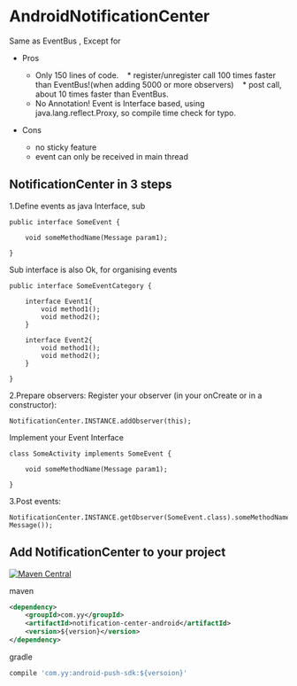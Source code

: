 AndroidNotificationCenter
========
Same as EventBus , Except for

 * Pros
    * Only 150 lines of code.
    * register/unregister call 100 times faster than EventBus!(when adding 5000 or more observers)
    * post call, about 10 times faster than EventBus.
    * No Annotation! Event is Interface based, using java.lang.reflect.Proxy, so compile time check for typo.
    
 * Cons
    * no sticky feature
    * event can only be received in main thread

## NotificationCenter in 3 steps

1.Define events as java Interface, sub

```
public interface SomeEvent {

    void someMethodName(Message param1);

}
```

Sub interface is also Ok, for organising events
```
public interface SomeEventCategory {

    interface Event1{
        void method1();
        void method2();
    }
    
    interface Event2{
        void method1();
        void method2();
    }

}
```

2.Prepare observers: Register your observer (in your onCreate or in a constructor):

```
NotificationCenter.INSTANCE.addObserver(this);
```

Implement your Event Interface
```
class SomeActivity implements SomeEvent {

    void someMethodName(Message param1);
    
}
```

3.Post events:
```
NotificationCenter.INSTANCE.getObserver(SomeEvent.class).someMethodName(new Message());
```

## Add NotificationCenter to your project

[![Maven Central](https://maven-badges.herokuapp.com/maven-central/com.yy/notification-center-android/badge.svg)](https://maven-badges.herokuapp.com/maven-central/com.yy/notification-center-android)

maven
```xml
<dependency>
    <groupId>com.yy</groupId>
    <artifactId>notification-center-android</artifactId>
    <version>${version}</version>
</dependency>
```


gradle
```groovy
compile 'com.yy:android-push-sdk:${versoion}'
```
